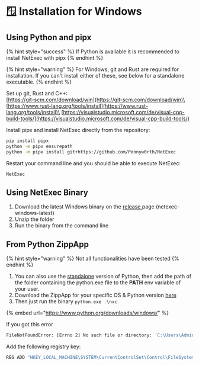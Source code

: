 # 🪟 Installation for Windows

## Using Python and pipx

{% hint style="success" %}
If Python is available it is recommended to install NetExec with pipx
{% endhint %}

{% hint style="warning" %}
For Windows, git and Rust are required for installation. If you can't install either of these, see below for a standalone executable.
{% endhint %}

Set up git, Rust and C++:\
[https://git-scm.com/download/win](https://git-scm.com/download/win)\
[https://www.rust-lang.org/tools/install](https://www.rust-lang.org/tools/install)\
[https://visualstudio.microsoft.com/de/visual-cpp-build-tools/](https://visualstudio.microsoft.com/de/visual-cpp-build-tools/)

Install pipx and install NetExec directly from the repository:

```bash
pip install pipx
python -m pipx ensurepath
python -m pipx install git+https://github.com/Pennyw0rth/NetExec
```

Restart your command line and you should be able to execute NetExec:

```bash
NetExec
```

## Using NetExec Binary

1. Download the latest Windows binary on the [release ](https://github.com/Pennyw0rth/NetExec/releases)page (netexec-windows-latest)
2. Unzip the folder
3. Run the binary from the command line

## From Python ZippApp

{% hint style="warning" %}
Not all functionalities have been tested
{% endhint %}

1. You can also use the [standalone](https://www.python.org/downloads/windows/) version of Python, then add the path of the folder containing the python.exe file to the **PATH** env variable of your user.
2. Download the ZippApp for your specific OS & Python version [here](https://github.com/Pennyw0rth/NetExec/actions/runs/6374124950)
3. Then just run the binary `python.exe .\nxc`

{% embed url="https://www.python.org/downloads/windows/" %}

If you got this error

```bash
FileNotFoundError: [Errno 2] No such file or directory: 'C:\Users\Admin.shiv\nxc_51b7721208fc3d0af7e301aa9a56e1da0a38e9ec5bc08bfe8cc9ba14853ac5d1.tmp\site-packages\nxc\data\powersploit\CodeExecution\Invoke-ReflectivePEInjection_Resources\DemoDLL_RemoteProcess\DemoDLL_RemoteProcess\DemoDLL_RemoteProcess.vcxproj.filters
```

Add the following registry key:

```Bash
REG ADD "HKEY_LOCAL_MACHINE\SYSTEM\CurrentControlSet\Control\FileSystem" /v LongPathsEnabled /t REG_DWORD /d 1 /f
```
